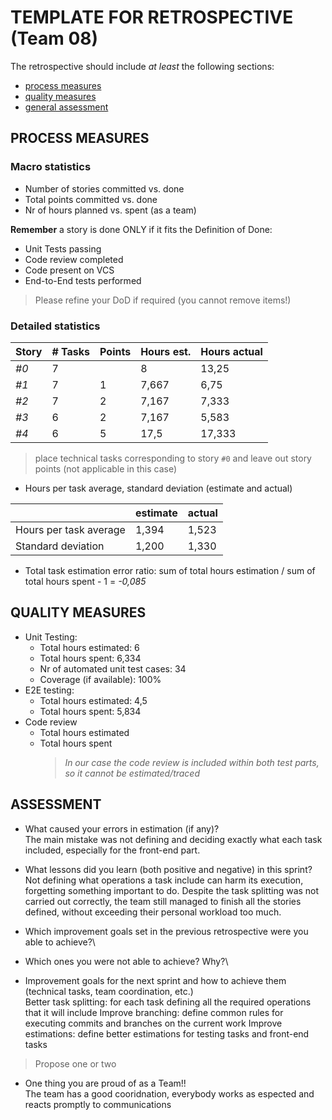 # TEMPLATE FOR RETROSPECTIVE (Team 08)

The retrospective should include _at least_ the following
sections:

- [process measures](#process-measures)
- [quality measures](#quality-measures)
- [general assessment](#assessment)

## PROCESS MEASURES

### Macro statistics

- Number of stories committed vs. done
- Total points committed vs. done
- Nr of hours planned vs. spent (as a team)

**Remember** a story is done ONLY if it fits the Definition of Done:

- Unit Tests passing
- Code review completed
- Code present on VCS
- End-to-End tests performed

> Please refine your DoD if required (you cannot remove items!)

### Detailed statistics

| Story | # Tasks | Points | Hours est. | Hours actual |
| ----- | ------- | ------ | ---------- | ------------ |
| _#0_  | 7       |        | 8          | 13,25        |
| _#1_  | 7       | 1      | 7,667      | 6,75         |
| _#2_  | 7       | 2      | 7,167      | 7,333        |
| _#3_  | 6       | 2      | 7,167      | 5,583        |
| _#4_  | 6       | 5      | 17,5       | 17,333       |

> place technical tasks corresponding to story `#0` and leave out story points (not applicable in this case)

- Hours per task average, standard deviation (estimate and actual)

|                        | estimate | actual |
| ---------------------- | -------- | ------ |
| Hours per task average | 1,394    | 1,523  |
| Standard deviation     | 1,200    | 1,330  |

- Total task estimation error ratio: sum of total hours estimation / sum of total hours spent - 1 = _-0,085_

## QUALITY MEASURES

- Unit Testing:
  - Total hours estimated: 6
  - Total hours spent: 6,334
  - Nr of automated unit test cases: 34
  - Coverage (if available): 100%
- E2E testing:
  - Total hours estimated: 4,5
  - Total hours spent: 5,834
- Code review
  - Total hours estimated
  - Total hours spent
    > _In our case the code review is included within both test parts, so it cannot be estimated/traced_

## ASSESSMENT

- What caused your errors in estimation (if any)?\
  The main mistake was not defining and deciding exactly what each task included, especially for the front-end part.

- What lessons did you learn (both positive and negative) in this sprint?\
  Not defining what operations a task include can harm its execution, forgetting something important to do.
  Despite the task splitting was not carried out correctly, the team still managed to finish all the stories defined, without exceeding their     personal workload too much.

- Which improvement goals set in the previous retrospective were you able to achieve?\
- Which ones you were not able to achieve? Why?\

- Improvement goals for the next sprint and how to achieve them (technical tasks, team coordination, etc.)\
  Better task splitting: for each task defining all the required operations that it will include 
  Improve branching: define common rules for executing commits and branches on the current work 
  Improve estimations: define better estimations for testing tasks and front-end tasks  

> Propose one or two

- One thing you are proud of as a Team!!\
  The team has a good cooridnation, everybody works as espected and reacts promptly to communications
